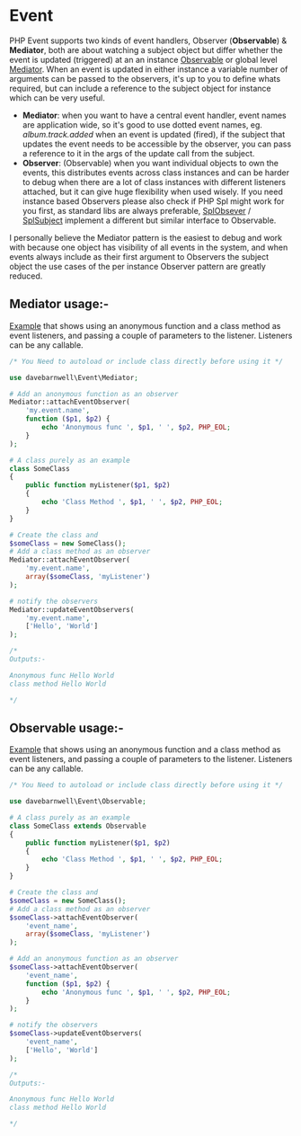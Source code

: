 # Event

PHP Event supports two kinds of event handlers, Observer (**Observable**) & **Mediator**, both are about watching a
subject object but differ whether the event is updated (triggered) at an an instance [Observable](src/Observable.php)
or global level [Mediator](src/Mediator.php). When an event is updated in either instance a variable number of arguments
can be passed to the observers, it's up to you to define whats required, but can include a reference to the subject
object for instance which can be very useful.

- **Mediator**: when you want to have a central event handler, event names are application wide, so it's good to use
  dotted event names, eg. *album.track.added* when an event is updated (fired), if the subject that updates the event
  needs to be accessible by the observer, you can pass a reference to it in the args of the update call from the subject.
- **Observer**: (Observable) when you want individual objects to own the events, this distributes events across class
  instances and can be harder to debug when there are a lot of class instances with different listeners attached, but it
  can give huge flexibility when used wisely. If you need instance based Observers please also check if PHP Spl might
  work for you first, as standard libs are always preferable, [SplObsever](http://php.net/manual/en/class.splobserver.php) / 
  [SplSubject](http://php.net/manual/en/class.splsubject.php) implement a different but similar interface to Observable.

I personally believe the Mediator pattern is the easiest to debug and work with because one object has visibility of all
events in the system, and when events always include as their first argument to Observers the subject object the use
cases of the per instance Observer pattern are greatly reduced.

## Mediator usage:-

[Example](example-mediator.php) that shows using an anonymous function and a class method as event listeners, and
passing a couple of parameters to the listener. Listeners can be any callable.

```php
/* You Need to autoload or include class directly before using it */

use davebarnwell\Event\Mediator;

# Add an anonymous function as an observer
Mediator::attachEventObserver(
    'my.event.name',
    function ($p1, $p2) {
        echo 'Anonymous func ', $p1, ' ', $p2, PHP_EOL;
    }
);

# A class purely as an example
class SomeClass
{
    public function myListener($p1, $p2)
    {
        echo 'Class Method ', $p1, ' ', $p2, PHP_EOL;
    }
}

# Create the class and
$someClass = new SomeClass();
# Add a class method as an observer
Mediator::attachEventObserver(
    'my.event.name',
    array($someClass, 'myListener')
);

# notify the observers
Mediator::updateEventObservers(
    'my.event.name',
    ['Hello', 'World']
);

/*
Outputs:-

Anonymous func Hello World
class method Hello World

*/
```

## Observable usage:-

[Example](example-obserable.php) that shows using an anonymous function and a class method as event listeners, and
passing a couple of parameters to the listener. Listeners can be any callable.

```php
/* You Need to autoload or include class directly before using it */

use davebarnwell\Event\Observable;

# A class purely as an example
class SomeClass extends Observable
{
    public function myListener($p1, $p2)
    {
        echo 'Class Method ', $p1, ' ', $p2, PHP_EOL;
    }
}

# Create the class and
$someClass = new SomeClass();
# Add a class method as an observer
$someClass->attachEventObserver(
    'event_name',
    array($someClass, 'myListener')
);

# Add an anonymous function as an observer
$someClass->attachEventObserver(
    'event_name',
    function ($p1, $p2) {
        echo 'Anonymous func ', $p1, ' ', $p2, PHP_EOL;
    }
);

# notify the observers
$someClass->updateEventObservers(
    'event_name',
    ['Hello', 'World']
);

/*
Outputs:-

Anonymous func Hello World
class method Hello World

*/
```